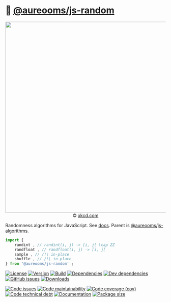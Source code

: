:game_die: [@aureooms/js-random](https://aureooms.github.io/js-random)
==

<p align="center">
<a href="https://xkcd.com/1210">
<img src="https://imgs.xkcd.com/comics/im_so_random.png" width="600">
</a><br/>
© <a href="https://xkcd.com">xkcd.com</a>
</p>

Randomness algorithms for JavaScript.
See [docs](https://aureooms.github.io/js-random).
Parent is [@aureooms/js-algorithms](https://aureooms.github.io/js-algorithms).

```js
import {
	randint , // randint(i, j) -> [i, j[ \cap ZZ
	randfloat , // randfloat(i, j) -> [i, j[
	sample , // /!\ in-place
	shuffle , // /!\ in-place
} from '@aureooms/js-random' ;
```

[![License](https://img.shields.io/github/license/aureooms/js-random.svg)](https://raw.githubusercontent.com/aureooms/js-random/main/LICENSE)
[![Version](https://img.shields.io/npm/v/@aureooms/js-random.svg)](https://www.npmjs.org/package/@aureooms/js-random)
[![Build](https://img.shields.io/travis/aureooms/js-random/main.svg)](https://travis-ci.com/aureooms/js-random/branches)
[![Dependencies](https://img.shields.io/david/aureooms/js-random.svg)](https://david-dm.org/aureooms/js-random)
[![Dev dependencies](https://img.shields.io/david/dev/aureooms/js-random.svg)](https://david-dm.org/aureooms/js-random?type=dev)
[![GitHub issues](https://img.shields.io/github/issues/aureooms/js-random.svg)](https://github.com/aureooms/js-random/issues)
[![Downloads](https://img.shields.io/npm/dm/@aureooms/js-random.svg)](https://www.npmjs.org/package/@aureooms/js-random)

[![Code issues](https://img.shields.io/codeclimate/issues/aureooms/js-random.svg)](https://codeclimate.com/github/aureooms/js-random/issues)
[![Code maintainability](https://img.shields.io/codeclimate/maintainability/aureooms/js-random.svg)](https://codeclimate.com/github/aureooms/js-random/trends/churn)
[![Code coverage (cov)](https://img.shields.io/codecov/c/gh/aureooms/js-random/main.svg)](https://codecov.io/gh/aureooms/js-random)
[![Code technical debt](https://img.shields.io/codeclimate/tech-debt/aureooms/js-random.svg)](https://codeclimate.com/github/aureooms/js-random/trends/technical_debt)
[![Documentation](https://aureooms.github.io/js-random/badge.svg)](https://aureooms.github.io/js-random/source.html)
[![Package size](https://img.shields.io/bundlephobia/minzip/@aureooms/js-random)](https://bundlephobia.com/result?p=@aureooms/js-random)
